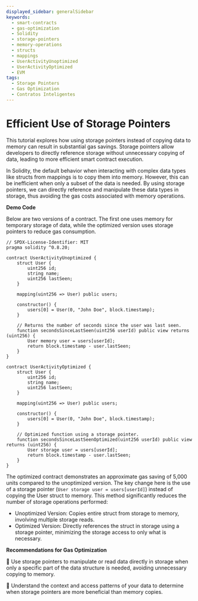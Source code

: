 ```yaml
---
displayed_sidebar: generalSidebar
keywords:
  - smart-contracts
  - gas-optimization
  - Solidity
  - storage-pointers
  - memory-operations
  - structs
  - mappings
  - UserActivityUnoptimized
  - UserActivityOptimized
  - EVM
tags:
  - Storage Pointers
  - Gas Optimization
  - Contratos Inteligentes
---
```


# Efficient Use of Storage Pointers

This tutorial explores how using storage pointers instead of copying data to memory can result in substantial gas savings. Storage pointers allow developers to directly reference storage without unnecessary copying of data, leading to more efficient smart contract execution.

In Solidity, the default behavior when interacting with complex data types like structs from mappings is to copy them into memory. However, this can be inefficient when only a subset of the data is needed. By using storage pointers, we can directly reference and manipulate these data types in storage, thus avoiding the gas costs associated with memory operations.

**Demo Code**

Below are two versions of a contract. The first one uses memory for temporary storage of data, while the optimized version uses storage pointers to reduce gas consumption.

```solidity
// SPDX-License-Identifier: MIT
pragma solidity ^0.8.20;

contract UserActivityUnoptimized {
    struct User {
        uint256 id;
        string name;
        uint256 lastSeen;
    }

    mapping(uint256 => User) public users;

    constructor() {
        users[0] = User(0, "John Doe", block.timestamp);
    }

    // Returns the number of seconds since the user was last seen.
    function secondsSinceLastSeen(uint256 userId) public view returns (uint256) {
        User memory user = users[userId];
        return block.timestamp - user.lastSeen;
    }
}

contract UserActivityOptimized {
    struct User {
        uint256 id;
        string name;
        uint256 lastSeen;
    }

    mapping(uint256 => User) public users;

    constructor() {
        users[0] = User(0, "John Doe", block.timestamp);
    }

    // Optimized function using a storage pointer.
    function secondsSinceLastSeenOptimized(uint256 userId) public view returns (uint256) {
        User storage user = users[userId];
        return block.timestamp - user.lastSeen;
    }
}
```

The optimized contract demonstrates an approximate gas saving of 5,000 units compared to the unoptimized version. The key change here is the use of a storage pointer (`User storage user = users[userId]`) instead of copying the User struct to memory. This method significantly reduces the number of storage operations performed:

- Unoptimized Version: Copies entire struct from storage to memory, involving multiple storage reads.
- Optimized Version: Directly references the struct in storage using a storage pointer, minimizing the storage access to only what is necessary.

**Recommendations for Gas Optimization**

🌟 Use storage pointers to manipulate or read data directly in storage when only a specific part of the data structure is needed, avoiding unnecessary copying to memory.

🌟 Understand the context and access patterns of your data to determine when storage pointers are more beneficial than memory copies.

